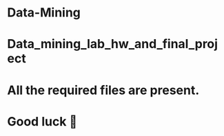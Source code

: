 # Data-Mining
# Data_mining_lab_hw_and_final_project
# All the required files are present.
# Good luck 🤞 
